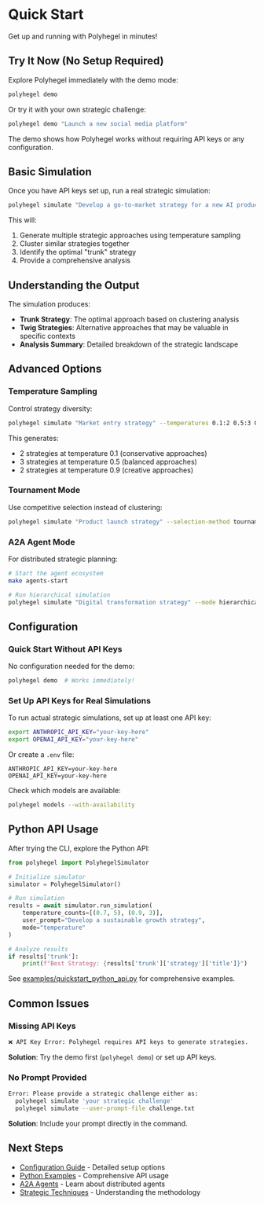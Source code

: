 # Quick Start

Get up and running with Polyhegel in minutes!

## Try It Now (No Setup Required)

Explore Polyhegel immediately with the demo mode:

```bash
polyhegel demo
```

Or try it with your own strategic challenge:

```bash
polyhegel demo "Launch a new social media platform"
```

The demo shows how Polyhegel works without requiring API keys or any configuration.

## Basic Simulation

Once you have API keys set up, run a real strategic simulation:

```bash
polyhegel simulate "Develop a go-to-market strategy for a new AI product"
```

This will:

1. Generate multiple strategic approaches using temperature sampling
2. Cluster similar strategies together
3. Identify the optimal "trunk" strategy
4. Provide a comprehensive analysis

## Understanding the Output

The simulation produces:

- **Trunk Strategy**: The optimal approach based on clustering analysis
- **Twig Strategies**: Alternative approaches that may be valuable in specific contexts
- **Analysis Summary**: Detailed breakdown of the strategic landscape

## Advanced Options

### Temperature Sampling

Control strategy diversity:

```bash
polyhegel simulate "Market entry strategy" --temperatures 0.1:2 0.5:3 0.9:2
```

This generates:
- 2 strategies at temperature 0.1 (conservative approaches)
- 3 strategies at temperature 0.5 (balanced approaches)  
- 2 strategies at temperature 0.9 (creative approaches)

### Tournament Mode

Use competitive selection instead of clustering:

```bash
polyhegel simulate "Product launch strategy" --selection-method tournament
```

### A2A Agent Mode

For distributed strategic planning:

```bash
# Start the agent ecosystem
make agents-start

# Run hierarchical simulation
polyhegel simulate "Digital transformation strategy" --mode hierarchical
```

## Configuration

### Quick Start Without API Keys

No configuration needed for the demo:

```bash
polyhegel demo  # Works immediately!
```

### Set Up API Keys for Real Simulations

To run actual strategic simulations, set up at least one API key:

```bash
export ANTHROPIC_API_KEY="your-key-here"
export OPENAI_API_KEY="your-key-here"
```

Or create a `.env` file:

```env
ANTHROPIC_API_KEY=your-key-here
OPENAI_API_KEY=your-key-here
```

Check which models are available:

```bash
polyhegel models --with-availability
```

## Python API Usage

After trying the CLI, explore the Python API:

```python
from polyhegel import PolyhegelSimulator

# Initialize simulator
simulator = PolyhegelSimulator()

# Run simulation
results = await simulator.run_simulation(
    temperature_counts=[(0.7, 5), (0.9, 3)],
    user_prompt="Develop a sustainable growth strategy",
    mode="temperature"
)

# Analyze results
if results['trunk']:
    print(f"Best Strategy: {results['trunk']['strategy']['title']}")
```

See [examples/quickstart_python_api.py](../../examples/quickstart_python_api.py) for comprehensive examples.

## Common Issues

### Missing API Keys
```bash
❌ API Key Error: Polyhegel requires API keys to generate strategies.
```
**Solution**: Try the demo first (`polyhegel demo`) or set up API keys.

### No Prompt Provided
```bash
Error: Please provide a strategic challenge either as:
  polyhegel simulate 'your strategic challenge'
  polyhegel simulate --user-prompt-file challenge.txt
```
**Solution**: Include your prompt directly in the command.

## Next Steps

- [Configuration Guide](configuration.md) - Detailed setup options
- [Python Examples](../../examples/quickstart_python_api.py) - Comprehensive API usage
- [A2A Agents](../guide/a2a-agents.md) - Learn about distributed agents
- [Strategic Techniques](../guide/strategic-techniques.md) - Understanding the methodology
